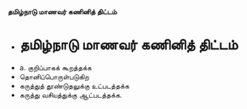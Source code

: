 **தமிழ்நாடு மாணவர் கணினித் திட்டம்**
- # தமிழ்நாடு மாணவர் கணினித் திட்டம்
- a. குறிப்பாகக் கூறத்தக்க
- தொனிப்பொருள்படுகிற
- கருத்துத் தூண்டுதலுக்கு  உட்படத்தக்க
-  கருத்து வசியத்துக்கு ஆட்படத்தக்க.

